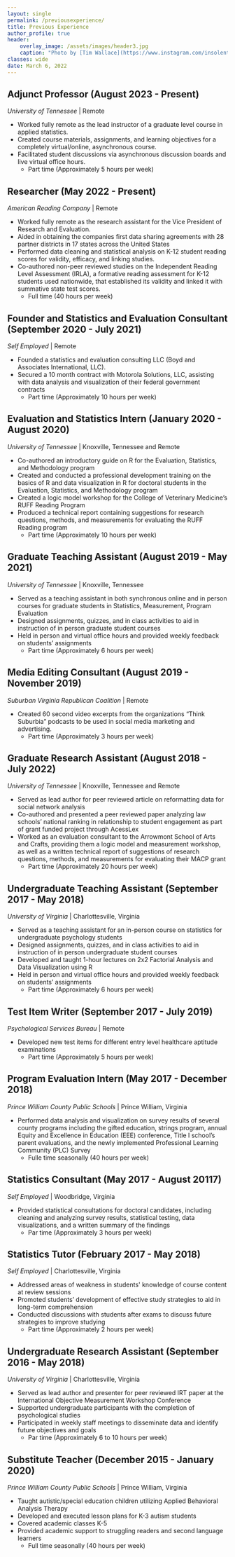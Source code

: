 ```yaml
---
layout: single
permalink: /previousexperience/
title: Previous Experience
author_profile: true
header:
    overlay_image: /assets/images/header3.jpg
    caption: "Photo by [Tim Wallace](https://www.instagram.com/insolentprodigy/)"
classes: wide
date: March 6, 2022
---
```


## Adjunct Professor (August 2023 - Present) 
*University of Tennessee* \| Remote
-	Worked fully remote as the lead instructor of a graduate level course in applied statistics.
-	Created course materials, assignments, and learning objectives for a completely virtual/online, asynchronous course.
-	Facilitated student discussions via asynchronous discussion boards and live virtual office hours. 
    -	Part time (Approximately 5 hours per week)

## Researcher (May 2022 - Present) 
*American Reading Company* \| Remote
-	Worked fully remote as the research assistant for the Vice President of Research and Evaluation.
-	Aided in obtaining the companies first data sharing agreements with 28 partner districts in 17 states across the United States
-	Performed data cleaning and statistical analysis on K-12 student reading scores for validity, efficacy, and linking studies.
-	Co-authored non-peer reviewed studies on the Independent Reading Level Assessment (IRLA), a formative reading assessment for K-12 students used nationwide, that established its validity and linked it with summative state test scores.
    -	Full time (40 hours per week)

## Founder and Statistics and Evaluation Consultant (September 2020 - July 2021) 
*Self Employed* \| Remote
-	Founded a statistics and evaluation consulting LLC (Boyd and Associates International, LLC).
-	Secured a 10 month contract with Motorola Solutions, LLC, assisting with data analysis and visualization of their federal government contracts
    -	Part time (Approximately 10 hours per week)

## Evaluation and Statistics Intern (January 2020 - August 2020) 
*University of Tennessee* \| Knoxville, Tennessee and Remote
-	Co-authored an introductory guide on R for the Evaluation, Statistics, and Methodology program
-	Created and conducted a professional development training on the basics of R and data visualization in R for doctoral students in the Evaluation, Statistics, and Methodology program
-	Created a logic model workshop for the College of Veterinary Medicine’s RUFF Reading Program
-	Produced a technical report containing suggestions for research questions, methods, and measurements for evaluating the RUFF Reading program
    -	Part time (Approximately 10 hours per week)

## Graduate Teaching Assistant (August 2019 - May 2021) 
*University of Tennessee* \| Knoxville, Tennessee
-	Served as a teaching assistant in both synchronous online and in person courses for graduate students in Statistics, Measurement, Program Evaluation
-	Designed assignments, quizzes, and in class activities to aid in instruction of in person graduate student courses
-	Held in person and virtual office hours and provided weekly feedback on students’ assignments
    -	Part time (Approximately 6 hours per week)

## Media Editing Consultant (August 2019 - November 2019) 
*Suburban Virginia Republican Coalition* \| Remote
-	Created 60 second video excerpts from the organizations “Think Suburbia” podcasts to be used in social media marketing and advertising.
    -	Part time (Approximately 3 hours per week)

## Graduate Research Assistant (August 2018 - July 2022) 
*University of Tennessee* \| Knoxville, Tennessee and Remote
-	Served as lead author for peer reviewed article on reformatting data for social network analysis
-	Co-authored and presented a peer reviewed paper analyzing law schools’ national ranking in relationship to student engagement as part of grant funded project through AcessLex
-	Worked as an evaluation consultant to the Arrowmont School of Arts and Crafts, providing them a logic model and measurement workshop, as well as a written technical report of suggestions of research questions, methods, and measurements for evaluating their MACP grant
    -	Part time (Approximately 20 hours per week)

## Undergraduate Teaching Assistant (September 2017 - May 2018) 
*University of Virginia* \| Charlottesville, Virginia
-	Served as a teaching assistant for an in-person course on statistics for undergraduate psychology students
-	Designed assignments, quizzes, and in class activities to aid in instruction of in person undergraduate student courses
-	Developed and taught 1-hour lectures on 2x2 Factorial Analysis and Data Visualization using R
-	Held in person and virtual office hours and provided weekly feedback on students’ assignments
    -	Part time (Approximately 6 hours per week)

## Test Item Writer (September 2017 - July 2019) 
*Psychological Services Bureau* \| Remote
-	Developed new test items for different entry level healthcare aptitude examinations
    -	Part time (Approximately 5 hours per week)

## Program Evaluation Intern (May 2017 - December 2018) 
*Prince William County Public Schools* \| Prince William, Virginia
-	Performed data analysis and visualization on survey results of several county programs including the gifted education, strings program, annual Equity and Excellence in Education (EEE) conference, Title I school’s parent evaluations, and the newly implemented Professional Learning Community (PLC) Survey
	-	Fulle time seasonally (40 hours per week)

## Statistics Consultant (May 2017 - August 20117) 
*Self Employed* \| Woodbridge, Virginia
-	Provided statistical consultations for doctoral candidates, including cleaning and analyzing survey results, statistical testing, data visualizations, and a written summary of the findings
    -	Par time (Approximately 3 hours per week)

## Statistics Tutor (February 2017 - May 2018)
*Self Employed* \| Charlottesville, Virginia
-	Addressed areas of weakness in students' knowledge of course content at review sessions
-	Promoted students’ development of effective study strategies to aid in long-term comprehension
-	Conducted discussions with students after exams to discuss future strategies to improve studying
    -	Part time (Approximately 2 hours per week)

## Undergraduate Research Assistant (September 2016 - May 2018) 
*University of Virginia* \| Charlottesville, Virginia
-	Served as lead author and presenter for peer reviewed IRT paper at the International Objective Measurement Workshop Conference
-	Supported undergraduate participants with the completion of psychological studies
-	Participated in weekly staff meetings to disseminate data and identify future objectives and goals
    -	Par time (Approximately 6 to 10 hours per week)

## Substitute Teacher (December 2015 - January 2020)
*Prince William County Public Schools* \| Prince William, Virginia
-	Taught autistic/special education children utilizing Applied Behavioral Analysis Therapy
-	Developed and executed lesson plans for K-3 autism students
-	Covered academic classes K-5
-	Provided academic support to struggling readers and second language learners
    -	Full time seasonally (40 hours per week)
